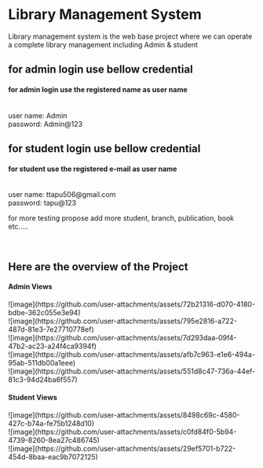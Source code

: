 # Library Management System

<p>Library management system is the web base project where we can operate a complete library management including Admin & student</p>
<h2>for admin login use bellow credential</h2>
<h4>for admin login use the registered name as user name</h4></br>
user name: Admin</br>
password: Admin@123<br/>
<h2>for student login use bellow credential</h2>
<h4>for student use the registered e-mail as user name</h4></br>
user name: ttapu506@gmail.com</br>
password: tapu@123
<p>for more testing propose add more student, branch, publication, book etc.....</p>
<br/>
<h2>Here are the overview of the Project</h2>
<h4>Admin Views</h4>
![image](https://github.com/user-attachments/assets/72b21316-d070-4180-bdbe-362c055e3e94)</br>
![image](https://github.com/user-attachments/assets/795e2816-a722-487d-81e3-7e27710778ef)</br>
![image](https://github.com/user-attachments/assets/7d293daa-09f4-47b2-ac23-a24f4ca9394f)</br>
![image](https://github.com/user-attachments/assets/afb7c963-e1e6-494a-95ab-511db00a1eee)</br>
![image](https://github.com/user-attachments/assets/551d8c47-736a-44ef-81c3-94d24ba6f557)</br>
<h4>Student Views</h4>
![image](https://github.com/user-attachments/assets/8498c69c-4580-427c-b74a-fe75b1248d10)</br>
![image](https://github.com/user-attachments/assets/c0fd84f0-5b94-4739-8260-8ea27c486745)</br>
![image](https://github.com/user-attachments/assets/29ef5701-b722-454d-8baa-eac9b7072125)









